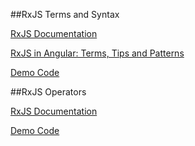 ##RxJS Terms and Syntax

[RxJS Documentation](https://rxjs.dev/)

[RxJS in Angular: Terms, Tips and Patterns](https://youtu.be/vtCDRiG__D4)

[Demo Code](https://stackblitz.com/edit/rxjs-signals-m3-deborahk)

##RxJS Operators

[RxJS Documentation](https://rxjs.dev/)

[Demo Code](https://stackblitz.com/edit/rxjs-signals-m4-deborahk)
